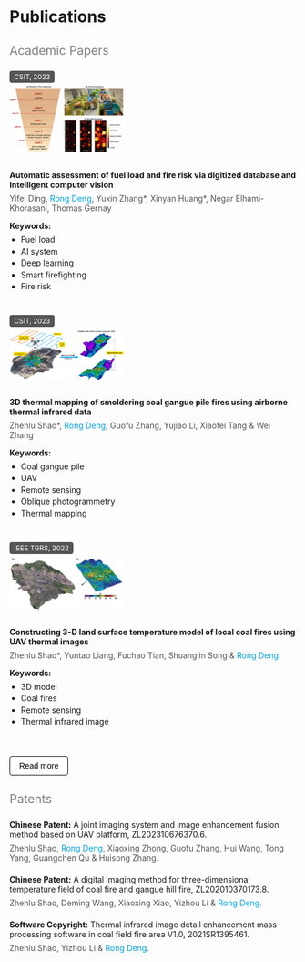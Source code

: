 # Publications

## Academic Papers

<div class="publications-list">

  <div class='paper-box'>
    <div class='paper-box-image'>
        <div class="badge">CSIT, 2023</div>
        <img src='/images/pub/Automatic assessment of fuel load and fire risk via digitized database and intelligent computer vision.jpg' alt="3D thermal mapping publication" width="100%">
    </div>
    <div class='paper-box-text'>
      <p><a href="https://www.sciencedirect.com/science/article/pii/S2214157X23004525" target="_blank" rel="noopener noreferrer"><strong>Automatic assessment of fuel load and fire risk via digitized database and intelligent computer vision</strong></a></p>
      <p class="authors">Yifei Ding, <span class="author-highlight">Rong Deng</span>, Yuxin Zhang*, Xinyan Huang*, Negar Elhami-Khorasani, Thomas Gernay</p>
      <div class="keywords">
        <strong>Keywords:</strong>
        <ul>
          <li>Fuel load</li>
          <li>AI system</li>
          <li>Deep learning</li>
          <li>Smart firefighting</li>
          <li>Fire risk</li>
        </ul>
      </div>
    </div>
  </div>

  <div class='paper-box'>
    <div class='paper-box-image'>
        <div class="badge">CSIT, 2023</div>
        <img src='/images/pub4.png' alt="3D thermal mapping publication" width="100%">
    </div>
    <div class='paper-box-text'>
      <p><a href="https://www.sciencedirect.com/science/article/pii/S2214157X23004525" target="_blank" rel="noopener noreferrer"><strong>3D thermal mapping of smoldering coal gangue pile fires using airborne thermal infrared data</strong></a></p>
      <p class="authors">Zhenlu Shao*, <span class="author-highlight">Rong Deng</span>, Guofu Zhang, Yujiao Li, Xiaofei Tang &amp; Wei Zhang</p>
      <div class="keywords">
        <strong>Keywords:</strong>
        <ul>
          <li>Coal gangue pile</li>
          <li>UAV</li>
          <li>Remote sensing</li>
          <li>Oblique photogrammetry</li>
          <li>Thermal mapping</li>
        </ul>
      </div>
    </div>
  </div>

  <div class='paper-box'>
    <div class='paper-box-image'>
        <div class="badge">IEEE TGRS, 2022</div>
        <img src='/images/pub3.gif' alt="Constructing 3-D land surface temperature publication" width="100%">
    </div>
    <div class='paper-box-text'>
      <p><a href="https://ieeexplore.ieee.org/abstract/document/9779710" target="_blank" rel="noopener noreferrer"><strong>Constructing 3-D land surface temperature model of local coal fires using UAV thermal images</strong></a></p>
      <p class="authors">Zhenlu Shao*, Yuntao Liang, Fuchao Tian, Shuanglin Song &amp; <span class="author-highlight">Rong Deng</span></p>
      <div class="keywords">
        <strong>Keywords:</strong>
        <ul>
          <li>3D model</li>
          <li>Coal fires</li>
          <li>Remote sensing</li>
          <li>Thermal infrared image</li>
        </ul>
      </div>
    </div>
  </div>

  <div id="more-papers" class="collapsible-content is-hidden">
    <div class='paper-box'>
      <div class='paper-box-image'>
          <div class="badge">PAG, 2021</div>
          <img src='/images/pub2.webp' alt="3D localization of coal fires publication" width="100%">
      </div>
      <div class='paper-box-text'>
        <p><a href="https://link.springer.com/article/10.1007/s00024-021-02883-z" target="_blank" rel="noopener noreferrer"><strong>3D localization of coal fires based on self-potential data: Sandbox experiments</strong></a></p>
        <p class="authors">Zhenlu Shao, <span class="author-highlight">Rong Deng</span>, Tao Zhou, Fei Cao, Huahai Sun, Long Chen, Yu Yuan &amp; Xiaoxing Zhong*</p>
        <div class="keywords">
          <strong>Keywords:</strong>
          <ul>
            <li>Coal fires</li>
            <li>Self-potential</li>
            <li>3D inversion</li>
            <li>Source current density</li>
          </ul>
        </div>
      </div>
    </div>
    
    <div class='paper-box'>
      <div class='paper-box-image'>
        <div>
          <div class="badge">IJRS, 2020</div>
          <img src='/images/pub1.jpg' alt="Three-dimensional-imaging thermal surfaces publication" width="100%">
        </div>
      </div>
      <div class='paper-box-text'>
        <p><a href="https://www.tandfonline.com/doi/full/10.1080/01431161.2020.1823044" target="_blank" rel="noopener noreferrer"><strong>Three-dimensional-imaging thermal surfaces of coal fires based on UAV thermal infrared data</strong></a></p>
        <p class="authors">Zhenlu Shao, Yizhou Li, <span class="author-highlight">Rong Deng</span>, Deming Wang* &amp; Xiaoxing Zhong*</p>
      </div>
    </div>
  </div>

  <button class="toggle-button" data-target="#more-papers">Read more</button>
</div>

## Patents

<ul class="patent-list">
  <li>
    <p><strong>Chinese Patent:</strong> A joint imaging system and image enhancement fusion method based on UAV platform, ZL202310676370.6.</p>
    <p class="authors">Zhenlu Shao, <span class="author-highlight">Rong Deng</span>, Xiaoxing Zhong, Guofu Zhang, Hui Wang, Tong Yang, Guangchen Qu &amp; Huisong Zhang.</p>
  </li>
  <li>
    <p><strong>Chinese Patent:</strong> A digital imaging method for three-dimensional temperature field of coal fire and gangue hill fire, ZL202010370173.8.</p>
    <p class="authors">Zhenlu Shao, Deming Wang, Xiaoxing Xiao, Yizhou Li &amp; <span class="author-highlight">Rong Deng</span>.</p>
  </li>
  <li>
    <p><strong>Software Copyright:</strong> Thermal infrared image detail enhancement mass processing software in coal field fire area V1.0, 2021SR1395461.</p>
    <p class="authors">Zhenlu Shao, Yizhou Li &amp; <span class="author-highlight">Rong Deng</span>.</p>
  </li>
</ul>

<style>
  .is-hidden { display: none; }
  h2 { color: gray; font-weight: normal; padding-bottom: 0.3em; }
  .publications-list p, .patent-list p { margin-top: 0.5em; margin-bottom: 0.5em; }
  .publications-list a { text-decoration: none; color: inherit; }
  .publications-list a:hover { text-decoration: underline; }
  .authors { color: #555; }
  .author-highlight { color: #00A2E8; }
  .keywords { margin-top: 1em; }
  .keywords ul { list-style-type: disc; margin-top: 0.5em; margin-bottom: 1em; padding-left: 20px; }
  .keywords ul li { margin-bottom: 0.25em; }
  .patent-list { list-style: none; padding-left: 0; }
  .patent-list li { margin-bottom: 1.5em; }
  .paper-box { display: flex; gap: 20px; margin-bottom: 2em; flex-wrap: wrap; }
  .paper-box-image { flex: 0 0 200px; }
  .paper-box-text { flex: 1; min-width: 300px; }
  .badge { font-size: 12px; background-color: #555; color: white; padding: 3px 8px; border-radius: 4px; margin-bottom: 5px; display: inline-block; }
  .toggle-button { background-color: #FFFFFF; color: #000000; padding: 8px 16px; border: 1px solid #000000; border-radius: 4px; cursor: pointer; font-size: 14px; transition: all 0.3s ease; margin-top: 10px; }
  .toggle-button:hover { box-shadow: 0 4px 8px rgba(0, 0, 0, 0.2); }
</style>

<script>
document.addEventListener('DOMContentLoaded', function() {
  const toggleButtons = document.querySelectorAll('.toggle-button');
  toggleButtons.forEach(button => {
    button.addEventListener('click', function() {
      const targetSelector = this.getAttribute('data-target');
      const content = document.querySelector(targetSelector);
      if (content) {
        content.classList.toggle('is-hidden');
        const isNowHidden = content.classList.contains('is-hidden');
        this.textContent = isNowHidden ? 'Read more' : 'Show less';
      }
    });
  });
});
</script>
